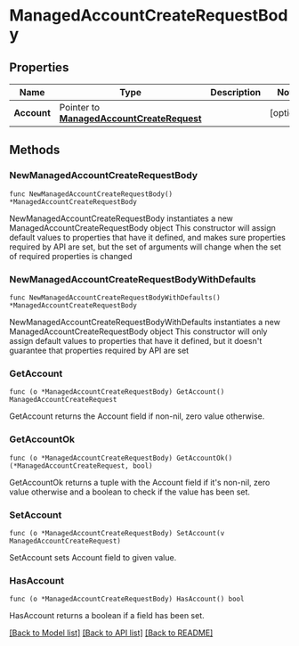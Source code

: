 # ManagedAccountCreateRequestBody

## Properties

Name | Type | Description | Notes
------------ | ------------- | ------------- | -------------
**Account** | Pointer to [**ManagedAccountCreateRequest**](ManagedAccountCreateRequest.md) |  | [optional] 

## Methods

### NewManagedAccountCreateRequestBody

`func NewManagedAccountCreateRequestBody() *ManagedAccountCreateRequestBody`

NewManagedAccountCreateRequestBody instantiates a new ManagedAccountCreateRequestBody object
This constructor will assign default values to properties that have it defined,
and makes sure properties required by API are set, but the set of arguments
will change when the set of required properties is changed

### NewManagedAccountCreateRequestBodyWithDefaults

`func NewManagedAccountCreateRequestBodyWithDefaults() *ManagedAccountCreateRequestBody`

NewManagedAccountCreateRequestBodyWithDefaults instantiates a new ManagedAccountCreateRequestBody object
This constructor will only assign default values to properties that have it defined,
but it doesn't guarantee that properties required by API are set

### GetAccount

`func (o *ManagedAccountCreateRequestBody) GetAccount() ManagedAccountCreateRequest`

GetAccount returns the Account field if non-nil, zero value otherwise.

### GetAccountOk

`func (o *ManagedAccountCreateRequestBody) GetAccountOk() (*ManagedAccountCreateRequest, bool)`

GetAccountOk returns a tuple with the Account field if it's non-nil, zero value otherwise
and a boolean to check if the value has been set.

### SetAccount

`func (o *ManagedAccountCreateRequestBody) SetAccount(v ManagedAccountCreateRequest)`

SetAccount sets Account field to given value.

### HasAccount

`func (o *ManagedAccountCreateRequestBody) HasAccount() bool`

HasAccount returns a boolean if a field has been set.


[[Back to Model list]](../README.md#documentation-for-models) [[Back to API list]](../README.md#documentation-for-api-endpoints) [[Back to README]](../README.md)


